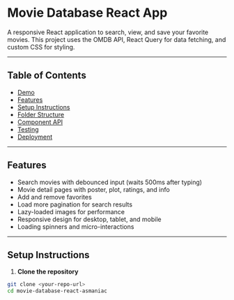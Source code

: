 # Movie Database React App

A responsive React application to search, view, and save your favorite movies. This project uses the OMDB API, React Query for data fetching, and custom CSS for styling.

---

## Table of Contents
- [Demo](#demo)
- [Features](#features)
- [Setup Instructions](#setup-instructions)
- [Folder Structure](#folder-structure)
- [Component API](#component-api)
- [Testing](#testing)
- [Deployment](#deployment)

---


## Features
- Search movies with debounced input (waits 500ms after typing)
- Movie detail pages with poster, plot, ratings, and info
- Add and remove favorites
- Load more pagination for search results
- Lazy-loaded images for performance
- Responsive design for desktop, tablet, and mobile
- Loading spinners and micro-interactions

---

## Setup Instructions

1. **Clone the repository**
```bash
git clone <your-repo-url>
cd movie-database-react-asmaniac
